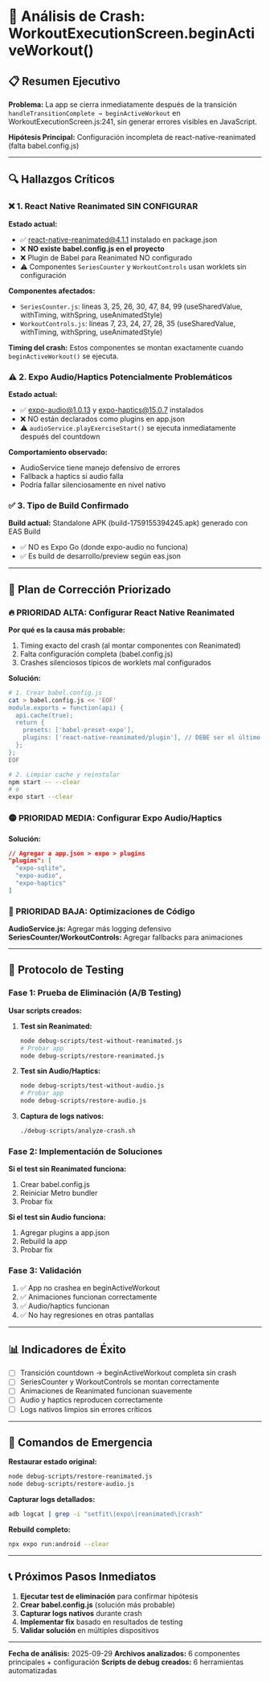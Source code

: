 # 🚨 Análisis de Crash: WorkoutExecutionScreen.beginActiveWorkout()

## 📋 Resumen Ejecutivo

**Problema:** La app se cierra inmediatamente después de la transición `handleTransitionComplete → beginActiveWorkout` en WorkoutExecutionScreen.js:241, sin generar errores visibles en JavaScript.

**Hipótesis Principal:** Configuración incompleta de react-native-reanimated (falta babel.config.js)

---

## 🔍 Hallazgos Críticos

### ❌ 1. React Native Reanimated SIN CONFIGURAR

**Estado actual:**
- ✅ react-native-reanimated@4.1.1 instalado en package.json
- ❌ **NO existe babel.config.js en el proyecto**
- ❌ Plugin de Babel para Reanimated NO configurado
- ⚠️ Componentes `SeriesCounter` y `WorkoutControls` usan worklets sin configuración

**Componentes afectados:**
- `SeriesCounter.js`: líneas 3, 25, 26, 30, 47, 84, 99 (useSharedValue, withTiming, withSpring, useAnimatedStyle)
- `WorkoutControls.js`: líneas 7, 23, 24, 27, 28, 35 (useSharedValue, withTiming, withSpring, useAnimatedStyle)

**Timing del crash:** Estos componentes se montan exactamente cuando `beginActiveWorkout()` se ejecuta.

### ⚠️ 2. Expo Audio/Haptics Potencialmente Problemáticos

**Estado actual:**
- ✅ expo-audio@1.0.13 y expo-haptics@15.0.7 instalados
- ❌ NO están declarados como plugins en app.json
- ⚠️ `audioService.playExerciseStart()` se ejecuta inmediatamente después del countdown

**Comportamiento observado:**
- AudioService tiene manejo defensivo de errores
- Fallback a haptics si audio falla
- Podría fallar silenciosamente en nivel nativo

### ✅ 3. Tipo de Build Confirmado

**Build actual:** Standalone APK (build-1759155394245.apk) generado con EAS Build
- ✅ NO es Expo Go (donde expo-audio no funciona)
- ✅ Es build de desarrollo/preview según eas.json

---

## 🎯 Plan de Corrección Priorizado

### 🔥 PRIORIDAD ALTA: Configurar React Native Reanimated

**Por qué es la causa más probable:**
1. Timing exacto del crash (al montar componentes con Reanimated)
2. Falta configuración completa (babel.config.js)
3. Crashes silenciosos típicos de worklets mal configurados

**Solución:**
```bash
# 1. Crear babel.config.js
cat > babel.config.js << 'EOF'
module.exports = function(api) {
  api.cache(true);
  return {
    presets: ['babel-preset-expo'],
    plugins: ['react-native-reanimated/plugin'], // DEBE ser el último plugin
  };
};
EOF

# 2. Limpiar cache y reinstalar
npm start -- --clear
# o
expo start --clear
```

### 🟡 PRIORIDAD MEDIA: Configurar Expo Audio/Haptics

**Solución:**
```json
// Agregar a app.json > expo > plugins
"plugins": [
  "expo-sqlite",
  "expo-audio",
  "expo-haptics"
]
```

### 🔵 PRIORIDAD BAJA: Optimizaciones de Código

**AudioService.js:** Agregar más logging defensivo
**SeriesCounter/WorkoutControls:** Agregar fallbacks para animaciones

---

## 🧪 Protocolo de Testing

### Fase 1: Prueba de Eliminación (A/B Testing)

**Usar scripts creados:**

1. **Test sin Reanimated:**
   ```bash
   node debug-scripts/test-without-reanimated.js
   # Probar app
   node debug-scripts/restore-reanimated.js
   ```

2. **Test sin Audio/Haptics:**
   ```bash
   node debug-scripts/test-without-audio.js
   # Probar app
   node debug-scripts/restore-audio.js
   ```

3. **Captura de logs nativos:**
   ```bash
   ./debug-scripts/analyze-crash.sh
   ```

### Fase 2: Implementación de Soluciones

**Si el test sin Reanimated funciona:**
1. Crear babel.config.js
2. Reiniciar Metro bundler
3. Probar fix

**Si el test sin Audio funciona:**
1. Agregar plugins a app.json
2. Rebuild la app
3. Probar fix

### Fase 3: Validación

1. ✅ App no crashea en beginActiveWorkout
2. ✅ Animaciones funcionan correctamente
3. ✅ Audio/haptics funcionan
4. ✅ No hay regresiones en otras pantallas

---

## 📊 Indicadores de Éxito

- [ ] Transición countdown → beginActiveWorkout completa sin crash
- [ ] SeriesCounter y WorkoutControls se montan correctamente
- [ ] Animaciones de Reanimated funcionan suavemente
- [ ] Audio y haptics reproducen correctamente
- [ ] Logs nativos limpios sin errores críticos

---

## 🔧 Comandos de Emergencia

**Restaurar estado original:**
```bash
node debug-scripts/restore-reanimated.js
node debug-scripts/restore-audio.js
```

**Capturar logs detallados:**
```bash
adb logcat | grep -i "setfit\|expo\|reanimated\|crash"
```

**Rebuild completo:**
```bash
npx expo run:android --clear
```

---

## 📞 Próximos Pasos Inmediatos

1. **Ejecutar test de eliminación** para confirmar hipótesis
2. **Crear babel.config.js** (solución más probable)
3. **Capturar logs nativos** durante crash
4. **Implementar fix** basado en resultados de testing
5. **Validar solución** en múltiples dispositivos

---

**Fecha de análisis:** 2025-09-29
**Archivos analizados:** 6 componentes principales + configuración
**Scripts de debug creados:** 6 herramientas automatizadas